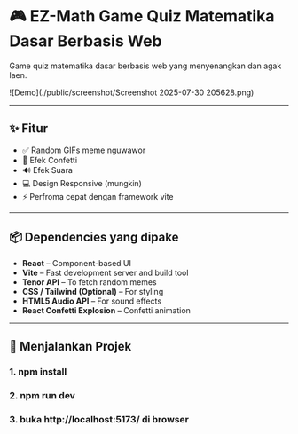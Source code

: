 # 🎮 EZ-Math Game Quiz Matematika Dasar Berbasis Web 

Game quiz matematika dasar berbasis web yang menyenangkan dan agak laen.

![Demo](./public/screenshot/Screenshot 2025-07-30 205628.png)

---

## ✨ Fitur

- ✅ Random GIFs meme nguwawor
- 🎉 Efek Confetti
- 🔊 Efek Suara
- 💻 Design Responsive (mungkin)
- ⚡️ Perfroma cepat dengan framework vite

---

## 📦 Dependencies yang dipake

- **React** – Component-based UI
- **Vite** – Fast development server and build tool
- **Tenor API** – To fetch random memes
- **CSS / Tailwind (Optional)** – For styling
- **HTML5 Audio API** – For sound effects
- **React Confetti Explosion** – Confetti animation

---

## 🚀 Menjalankan Projek

### 1. npm install
### 2. npm run dev
### 3. buka http://localhost:5173/ di browser
